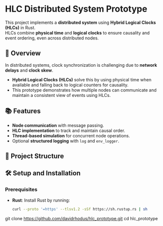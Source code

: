 # HLC Distributed System Prototype

This project implements a **distributed system** using **Hybrid Logical Clocks (HLCs)** in Rust.  
HLCs combine **physical time** and **logical clocks** to ensure causality and event ordering, even across distributed nodes.

## 📜 Overview

In distributed systems, clock synchronization is challenging due to **network delays** and **clock skew**.

- **Hybrid Logical Clocks (HLCs)** solve this by using physical time when available and falling back to logical counters for causality.
- This prototype demonstrates how multiple nodes can communicate and maintain a consistent view of events using HLCs.

## 📚 Features

- **Node communication** with message passing.
- **HLC implementation** to track and maintain causal order.
- **Thread-based simulation** for concurrent node operations.
- Optional **structured logging** with `log` and `env_logger`.

## 📂 Project Structure

## 🛠️ Setup and Installation

### Prerequisites

- **Rust**: Install Rust by running:
  ```bash
  curl --proto '=https' --tlsv1.2 -sSf https://sh.rustup.rs | sh
  ```

git clone https://github.com/davidrhodus/hlc_prototype.git
cd hlc_prototype
